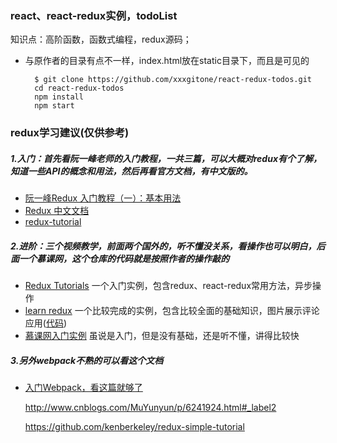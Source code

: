 ### react、react-redux实例，todoList

知识点：高阶函数，函数式编程，redux源码；

* 与原作者的目录有点不一样，index.html放在static目录下，而且是可见的

		$ git clone https://github.com/xxxgitone/react-redux-todos.git
		cd react-redux-todos
		npm install
		npm start

### redux学习建议(仅供参考)
##### 1.入门：首先看阮一峰老师的入门教程，一共三篇，可以大概对redux有个了解，知道一些API的概念和用法，然后再看官方文档，有中文版的。
*  [阮一峰Redux 入门教程（一）：基本用法][1]
*  [Redux 中文文档][2]
*  [redux-tutorial][3]

##### 2.进阶：三个视频教学，前面两个国外的，听不懂没关系，看操作也可以明白，后面一个慕课网，这个仓库的代码就是按照作者的操作敲的
* [Redux Tutorials][4] 一个入门实例，包含redux、react-redux常用方法，异步操作
* [learn redux][5] 一个比较完成的实例，包含比较全面的基础知识，图片展示评论应用([代码][6])
* [慕课网入门实例][7] 虽说是入门，但是没有基础，还是听不懂，讲得比较快

##### 3.另外webpack不熟的可以看这个文档
* [入门Webpack，看这篇就够了][8]


  [1]: http://www.ruanyifeng.com/blog/2016/09/redux_tutorial_part_one_basic_usages.html
  [2]: http://cn.redux.js.org/index.html
  [3]: https://github.com/react-guide/redux-tutorial-cn#redux-tutorial
  [4]: https://www.youtube.com/watch?v=1w-oQ-i1XB8&list=PLoYCgNOIyGADILc3iUJzygCqC8Tt3bRXt
  [5]: https://www.youtube.com/watch?v=hmwBow1PUuo&list=PLu8EoSxDXHP5uyzEWxdlr9WQTJJIzr6jy
  [6]: https://github.com/xxxgitone/learn-redux
  [7]: http://www.imooc.com/learn/744
  [8]: http://www.jianshu.com/p/42e11515c10f#
  
  http://www.cnblogs.com/MuYunyun/p/6241924.html#_label2
  
  https://github.com/kenberkeley/redux-simple-tutorial
  
  
